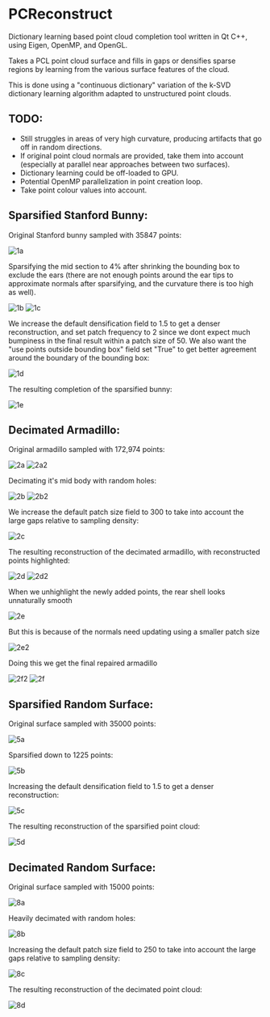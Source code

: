 # PCReconstruct

Dictionary learning based point cloud completion tool written in Qt C++, using Eigen, OpenMP, and OpenGL.

Takes a PCL point cloud surface and fills in gaps or densifies sparse regions by learning from the various surface features of the cloud.

This is done using a "continuous dictionary" variation of the k-SVD dictionary learning algorithm adapted to unstructured point clouds.

## TODO: 
* Still struggles in areas of very high curvature, producing artifacts that go off in random directions. 
* If original point cloud normals are provided, take them into account (especially at parallel near approaches between two surfaces).
* Dictionary learning could be off-loaded to GPU.
* Potential OpenMP parallelization in point creation loop.
* Take point colour values into account.

## Sparsified Stanford Bunny:
Original Stanford bunny sampled with 35847 points: 

![1a](https://github.com/codearxiv/PCReconstruct/blob/master/images/Capture1a.PNG)

Sparsifying the mid section to 4% after shrinking the bounding box to exclude
the ears (there are not enough points around the ear tips to approximate normals 
after sparsifying, and the curvature there is too high as well).

![1b](https://github.com/codearxiv/PCReconstruct/blob/master/images/Capture1b.PNG)
![1c](https://github.com/codearxiv/PCReconstruct/blob/master/images/Capture1c.PNG)

We increase the default densification field to 1.5 to get a denser reconstruction,
and set patch frequency to 2 since we dont expect much bumpiness in the final result
within a patch size of 50. We also want the "use points outside bounding box" 
field set "True" to get better agreement around the boundary of the bounding box:

![1d](https://github.com/codearxiv/PCReconstruct/blob/master/images/Capture1d.PNG)

The resulting completion of the sparsified bunny: 

![1e](https://github.com/codearxiv/PCReconstruct/blob/master/images/Capture1e.PNG)

## Decimated Armadillo:
Original armadillo sampled with 172,974 points: 

![2a](https://github.com/codearxiv/PCReconstruct/blob/master/images/Capture2a.PNG)
![2a2](https://github.com/codearxiv/PCReconstruct/blob/master/images/Capture2a2.PNG)

Decimating it's mid body with random holes:

![2b](https://github.com/codearxiv/PCReconstruct/blob/master/images/Capture2b.PNG)
![2b2](https://github.com/codearxiv/PCReconstruct/blob/master/images/Capture2b2.PNG)

We increase the default patch size field to 300 to take into account the large gaps relative 
to sampling density:

![2c](https://github.com/codearxiv/PCReconstruct/blob/master/images/Capture2c.PNG)

The resulting reconstruction of the decimated armadillo, with reconstructed points highlighted: 

![2d](https://github.com/codearxiv/PCReconstruct/blob/master/images/Capture2d.PNG)
![2d2](https://github.com/codearxiv/PCReconstruct/blob/master/images/Capture2d2.PNG)

When we unhighlight the newly added points, the rear shell looks unnaturally smooth

![2e](https://github.com/codearxiv/PCReconstruct/blob/master/images/Capture2e.PNG)

But this is because of the normals need updating using a smaller patch size

![2e2](https://github.com/codearxiv/PCReconstruct/blob/master/images/Capture2e2.PNG)

Doing this we get the final repaired armadillo

![2f2](https://github.com/codearxiv/PCReconstruct/blob/master/images/Capture2f2.PNG)
![2f](https://github.com/codearxiv/PCReconstruct/blob/master/images/Capture2f.PNG)


## Sparsified Random Surface:
Original surface sampled with 35000 points: 

![5a](https://github.com/codearxiv/PCReconstruct/blob/master/images/Capture5a.PNG)

Sparsified down to 1225 points: 

![5b](https://github.com/codearxiv/PCReconstruct/blob/master/images/Capture5b.PNG)

Increasing the default densification field to 1.5 to get a denser reconstruction:

![5c](https://github.com/codearxiv/PCReconstruct/blob/master/images/Capture5c.PNG)

The resulting reconstruction of the sparsified point cloud: 

![5d](https://github.com/codearxiv/PCReconstruct/blob/master/images/Capture5d.PNG)


## Decimated Random Surface:
Original surface sampled with 15000 points:

![8a](https://github.com/codearxiv/PCReconstruct/blob/master/images/Capture8a.PNG)

Heavily decimated with random holes:

![8b](https://github.com/codearxiv/PCReconstruct/blob/master/images/Capture8b.PNG)

Increasing the default patch size field to 250 to take into account the large gaps relative to sampling density:

![8c](https://github.com/codearxiv/PCReconstruct/blob/master/images/Capture8c.PNG)

The resulting reconstruction of the decimated point cloud:

![8d](https://github.com/codearxiv/PCReconstruct/blob/master/images/Capture8d.PNG)

